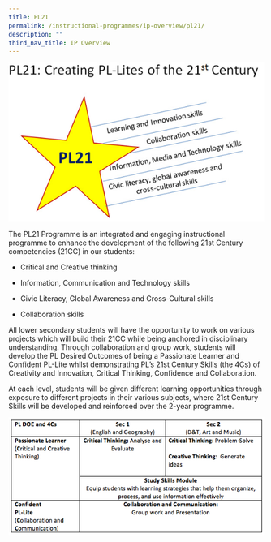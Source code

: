 ```yaml
---
title: PL21
permalink: /instructional-programmes/ip-overview/pl21/
description: ""
third_nav_title: IP Overview
---
```

![](/images/pl21_01.jpg)

The PL21 Programme is an integrated and engaging instructional programme to enhance the development of the following 21st Century competencies (21CC) in our students:

*   Critical and Creative thinking  
    
*   Information, Communication and Technology skills  
    
*   Civic Literacy, Global Awareness and Cross-Cultural skills  
    
*   Collaboration skills  
    

  

All lower secondary students will have the opportunity to work on various projects which will build their 21CC while being anchored in disciplinary understanding. Through collaboration and group work, students will develop the PL Desired Outcomes of being a Passionate Learner and Confident PL-Lite whilst demonstrating PL’s 21st Century Skills (the 4Cs) of Creativity and Innovation, Critical Thinking, Confidence and Collaboration.

  

At each level, students will be given different learning opportunities through exposure to different projects in their various subjects, where 21st Century Skills will be developed and reinforced over the 2-year programme.

![](/images/pl21_04.png)